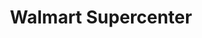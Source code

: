 ---
title: "Walmart Supercenter"
url: /baton-rouge/walmart-supercenter-oneal-lane/
shop: Supermarkt
---